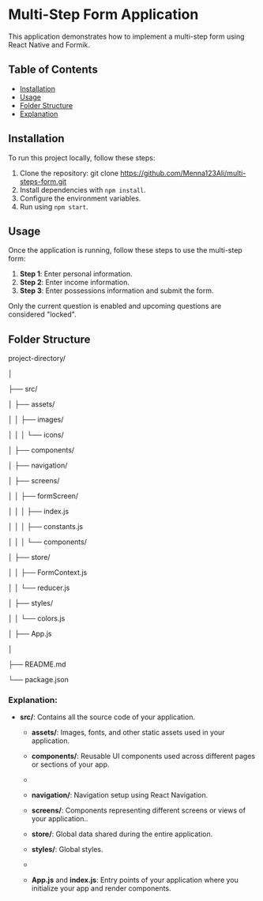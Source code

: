 # Multi-Step Form Application

This application demonstrates how to implement a multi-step form using React Native and Formik.

## Table of Contents

- [Installation](#installation)
- [Usage](#usage)
- [Folder Structure](#folder-structure)
- [Explanation](#Explanation)
  
## Installation

To run this project locally, follow these steps:

1. Clone the repository:
   git clone https://github.com/Menna123Ali/multi-steps-form.git
2. Install dependencies with `npm install`.
3. Configure the environment variables.
4. Run using `npm start`.

## Usage

Once the application is running, follow these steps to use the multi-step form:

1. **Step 1**: Enter personal information.
2. **Step 2**: Enter income information.
3. **Step 3**: Enter possessions information and submit the form.
   
Only the current question is enabled and upcoming questions are considered "locked".

## Folder Structure

project-directory/

│

├── src/

│ ├── assets/

│ │ ├── images/

│ │ │ └── icons/

│ ├── components/

│ ├── navigation/

│ ├── screens/

│ │ ├── formScreen/

│ │ │ ├── index.js

│ │ │ ├── constants.js

│ │ │ └── components/

│ ├── store/

│ │ ├── FormContext.js

│ │ └── reducer.js

│ ├── styles/

│ │ └── colors.js

│ ├── App.js

│

├── README.md

└── package.json

### Explanation:

- **src/**: Contains all the source code of your application.
  - **assets/**: Images, fonts, and other static assets used in your application.

  - **components/**: Reusable UI components used across different pages or sections of your app.
  - 
  - **navigation/**: Navigation setup using React Navigation.

  - **screens/**: Components representing different screens or views of your application..

  - **store/**: Global data shared during the entire application.

  - **styles/**: Global styles.
  - 
  - **App.js** and **index.js**: Entry points of your application where you initialize your app and render components.

